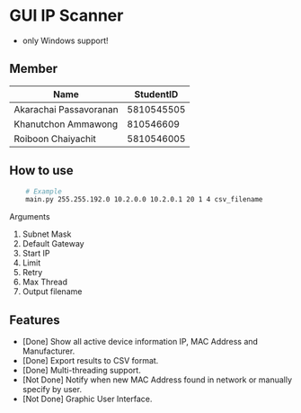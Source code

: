 # GUI IP Scanner
* only Windows support!

## Member
| Name | StudentID|
|------|----------|
|Akarachai Passavoranan|5810545505|
|Khanutchon Ammawong|810546609|
|Roiboon Chaiyachit|5810546005|

## How to use
```bash
    # Example
    main.py 255.255.192.0 10.2.0.0 10.2.0.1 20 1 4 csv_filename
```
Arguments
1. Subnet Mask
2. Default Gateway
3. Start IP
4. Limit
5. Retry
6. Max Thread
7. Output filename 

## Features
- [Done] Show all active device information IP, MAC Address and Manufacturer.
- [Done] Export results to CSV format.
- [Done] Multi-threading support.
- [Not Done] Notify when new MAC Address found in network or manually specify by user.
- [Not Done] Graphic User Interface.